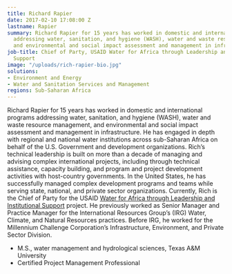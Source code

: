 ```yaml
---
title: Richard Rapier
date: 2017-02-10 17:08:00 Z
lastname: Rapier
summary: Richard Rapier for 15 years has worked in domestic and international programs
  addressing water, sanitation, and hygiene (WASH), water and waste resource management,
  and environmental and social impact assessment and management in infrastructure.
job-title: Chief of Party, USAID Water for Africa through Leadership and Institutional
  Support
image: "/uploads/rich-rapier-bio.jpg"
solutions:
- Environment and Energy
- Water and Sanitation Services and Management
regions: Sub-Saharan Africa
---
```


Richard Rapier for 15 years has worked in domestic and international programs addressing water, sanitation, and hygiene (WASH), water and waste resource management, and environmental and social impact assessment and management in infrastructure. He has engaged in depth with regional and national water institutions across sub-Saharan Africa on behalf of the U.S. Government and development organizations. Rich’s technical leadership is built on more than a decade of managing and advising complex international projects, including through technical assistance, capacity building, and program and project development activities with host-country governments. In the United States, he has successfully managed complex development programs and teams while serving state, national, and private sector organizations. Currently, Rich is the Chief of Party for the USAID [Water for Africa through Leadership and Institutional Support](https://www.dai.com/our-work/projects/worldwide-water-africa-through-leadership-and-institutional-support-walis) project. He previously worked as Senior Manager and Practice Manager for the International Resources Group’s (IRG) Water, Climate, and Natural Resources practices. Before IRG, he worked for the Millennium Challenge Corporation’s Infrastructure, Environment, and Private Sector Division.

* M.S., water management and hydrological sciences, Texas A&M University
* Certified Project Management Professional 